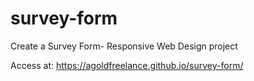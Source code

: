 # survey-form
Create a Survey Form- Responsive Web Design project

Access at: https://agoldfreelance.github.io/survey-form/
